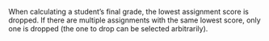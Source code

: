 When calculating a student’s final grade, the lowest assignment score is dropped. If there are multiple assignments with the same lowest score, only one is dropped (the one to drop can be selected arbitrarily). 


